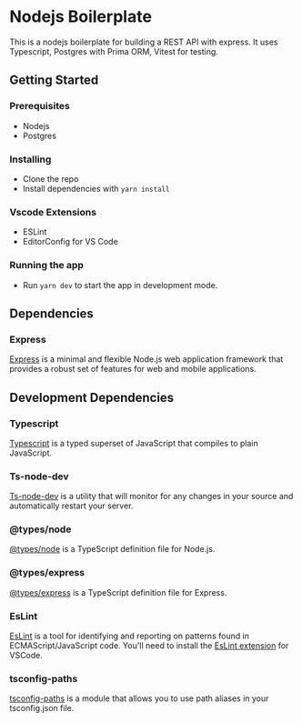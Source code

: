 # Nodejs Boilerplate
This is a nodejs boilerplate for building a REST API with express. It uses Typescript, Postgres with Prima ORM, Vitest for testing.

## Getting Started
### Prerequisites
- Nodejs
- Postgres

### Installing
- Clone the repo
- Install dependencies with `yarn install`

### Vscode Extensions
- ESLint
- EditorConfig for VS Code

### Running the app
- Run `yarn dev` to start the app in development mode.

## Dependencies
### Express
[Express](https://expressjs.com/) is a minimal and flexible Node.js web application framework that provides a robust set of features for web and mobile applications.


## Development Dependencies
### Typescript
[Typescript](https://www.typescriptlang.org/) is a typed superset of JavaScript that compiles to plain JavaScript.

### Ts-node-dev
[Ts-node-dev](https://www.npmjs.com/package/ts-node-dev) is a utility that will monitor for any changes in your source and automatically restart your server.

### @types/node
[@types/node](https://www.npmjs.com/package/@types/node) is a TypeScript definition file for Node.js.

### @types/express
[@types/express](https://www.npmjs.com/package/@types/express) is a TypeScript definition file for Express.

### EsLint
[EsLint](https://eslint.org/) is a tool for identifying and reporting on patterns found in ECMAScript/JavaScript code. You'll need to install the [EsLint extension](https://marketplace.visualstudio.com/items?itemName=dbaeumer.vscode-eslint) for VSCode.

### tsconfig-paths
[tsconfig-paths](https://www.npmjs.com/package/tsconfig-paths) is a module that allows you to use path aliases in your tsconfig.json file.
